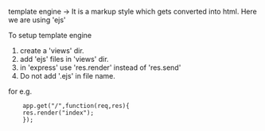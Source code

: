 template engine -> It is a markup style which gets converted into html.
Here we are using 'ejs'

To setup template engine
1. create a 'views' dir.
2. add 'ejs' files in 'views' dir.
3. in 'express' use 'res.render' instead of 'res.send'
4. Do not add '.ejs' in file name.

for e.g.
```
    app.get("/",function(req,res){
    res.render("index");
    });
```
